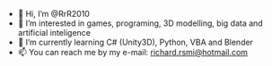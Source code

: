 - 👋 Hi, I’m @RrR2010
- 👀 I’m interested in games, programing, 3D modelling, big data and artificial inteligence
- 🌱 I’m currently learning C# (Unity3D), Python, VBA and Blender
- 📫 You can reach me by my e-mail: richard.rsmi@hotmail.com

<!---
RrR2010/RrR2010 is a ✨ special ✨ repository because its `README.md` (this file) appears on your GitHub profile.
You can click the Preview link to take a look at your changes.
--->
